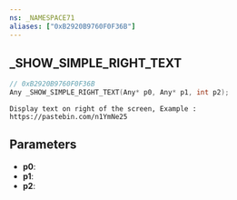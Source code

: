 ```yaml
---
ns: _NAMESPACE71
aliases: ["0xB2920B9760F0F36B"]
---
```

## _SHOW_SIMPLE_RIGHT_TEXT

```c
// 0xB2920B9760F0F36B
Any _SHOW_SIMPLE_RIGHT_TEXT(Any* p0, Any* p1, int p2);
```

```
Display text on right of the screen, Example : https://pastebin.com/n1YmNe25
```

## Parameters
* **p0**:
* **p1**:
* **p2**:
